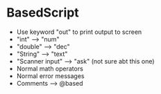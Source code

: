 # BasedScript

* Use keyword "out" to print output to screen
* "int" --> "num" 
* "double" --> "dec"
* "String" --> "text" 
* "Scanner input" --> "ask"  (not sure abt this one)
* Normal math operators
* Normal error messages
* Comments --> @based 

